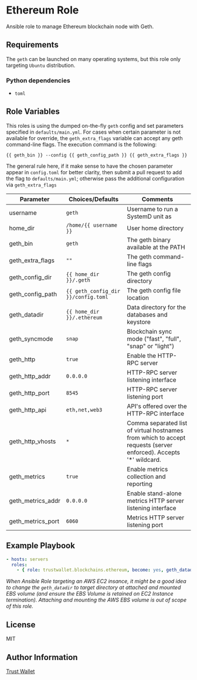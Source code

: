 # Ethereum Role

Ansible role to manage Ethereum blockchain node with Geth.

## Requirements

The `geth` can be launched on many operating systems, but this role only targeting `Ubuntu` distribution.

### Python dependencies

* `toml`


## Role Variables

This roles is using the dumped on-the-fly `geth` config and set
parameters specified in `defaults/main.yml`.
For cases when certain parameter is not available for override,
the `geth_extra_flags` variable can accept any geth command-line flags.
The execution command is the following:

```
{{ geth_bin }} --config {{ geth_config_path }} {{ geth_extra_flags }}
```

The general rule here, if it make sense to have the chosen parameter appear in `config.toml` for better clarity, then submit a pull request to add the flag to `defaults/main.yml`; otherwise pass the additional configuration via `geth_extra_flags`


| Parameter | Choices/Defaults | Comments | 
|---|---|---|
| username | `geth` | Username to run a SystemD unit as |
| home_dir | `/home/{{ username }}` | User home directory |
| geth_bin | `geth` | The geth binary available at the PATH |
| geth_extra_flags | `""` | The geth command-line flags |
| geth_config_dir | `{{ home_dir }}/.geth` | The geth config directory |
| geth_config_path | `{{ geth_config_dir }}/config.toml` | The geth config file location |
| geth_datadir | `{{ home_dir }}/.ethereum` | Data directory for the databases and keystore |
| geth_syncmode | `snap` | Blockchain sync mode ("fast", "full", "snap" or "light") |
| geth_http | `true` | Enable the HTTP-RPC server |
| geth_http_addr | `0.0.0.0` | HTTP-RPC server listening interface |
| geth_http_port | `8545` | HTTP-RPC server listening port |
| geth_http_api | `eth,net,web3` | API's offered over the HTTP-RPC interface |
| geth_http_vhosts | `*` | Comma separated list of virtual hostnames from which to accept requests (server enforced). Accepts '*' wildcard. |
| geth_metrics | `true` | Enable metrics collection and reporting |
| geth_metrics_addr | `0.0.0.0` | Enable stand-alone metrics HTTP server listening interface |
| geth_metrics_port | `6060` | Metrics HTTP server listening port |


## Example Playbook

```yml
- hosts: servers
  roles:
    - { role: trustwallet.blockchains.ethereum, become: yes, geth_datadir: /mnt/data }
```

_When Ansible Role targeting an AWS EC2 insance, it might be a good idea to
change the `geth_datadir` to target directory at attached and mounted 
EBS volume (and ensure the EBS Volume is retained on EC2 Instance termination).
Attaching and mounting the AWS EBS volume is out of scope of this role._


## License

MIT

## Author Information

[Trust Wallet](https://trustwallet.com)
